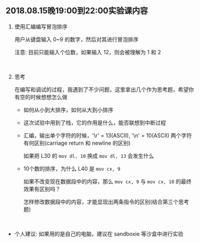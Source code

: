 ##	2018.08.15晚19:00到22:00实验课内容

1.	使用汇编编写冒泡排序

	用户从键盘输入 0~9 的数字，然后对其进行冒泡排序

	注意: 目前只能输入个位数，如果输入 12，则会被理解为 1 和 2

	<br>

2.	思考

	在编写和调试的过程，我遇到了不少问题，这里拿出几个作为思考题，希望你有空的时候想想怎么做

	*	如何从小到大排序，如何从大到小排序

	*	这次试验中用到了栈，它的作用是什么，能否联想到中断过程

	*	汇编，输出单个字符的时候，'\r' = 13(ASCII), '\n' = 10(ASCII) 两个字符有何区别(carriage return 和 newline 的区别)

		如果把 L30 的 `mov dl, 10` 换成 `mov dl, 13` 会发生什么

	*	10个数的排序，为什么 L40 是 `mov cx, 9`

		如果不改变现在数据段中的内容，那么 `mov cx, 9` 与 `mov cx, 10` 的最终效果有区别吗？

		怎样修改数据段中的内容，才能显现出两条指令的区别(结合第三个思考题)

	<br>

*	个人建议: 如果用的是自己的电脑，建议在 sandboxie 等沙盒中进行实验
